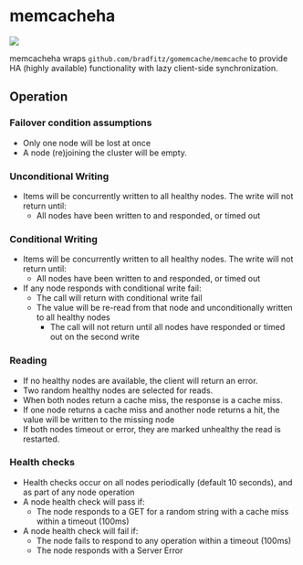 # memcacheha

[![](https://godoc.org/github.com/apitalent/memcacheha?status.svg)](https://godoc.org/github.com/apitalent/memcacheha)

memcacheha wraps `github.com/bradfitz/gomemcache/memcache` to provide HA (highly available) functionality with lazy client-side synchronization.

## Operation

### Failover condition assumptions

* Only one node will be lost at once
* A node (re)joining the cluster will be empty.

### Unconditional Writing

* Items will be concurrently written to all healthy nodes. The write will not return until:
	* All nodes have been written to and responded, or timed out

### Conditional Writing

* Items will be concurrently written to all healthy nodes. The write will not return until:
	* All nodes have been written to and responded, or timed out
* If any node responds with conditional write fail:
	* The call will return with conditional write fail
	* The value will be re-read from that node and unconditionally written to all healthy nodes
		* The call will not return until all nodes have responded or timed out on the second write

### Reading

* If no healthy nodes are available, the client will return an error.
* Two random healthy nodes are selected for reads.
* When both nodes return a cache miss, the response is a cache miss.
* If one node returns a cache miss and another node returns a hit, the value will be written to the missing node
* If both nodes timeout or error, they are marked unhealthy the read is restarted. 

### Health checks

* Health checks occur on all nodes periodically (default 10 seconds), and as part of any node operation
* A node health check will pass if:
	* The node responds to a GET for a random string with a cache miss within a timeout (100ms)
* A node health check will fail if:
	* The node fails to respond to any operation within a timeout (100ms)
	* The node responds with a Server Error

